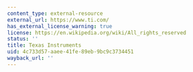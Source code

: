 ```yaml
---
content_type: external-resource
external_url: https://www.ti.com/
has_external_license_warning: true
license: https://en.wikipedia.org/wiki/All_rights_reserved
status: ''
title: Texas Instruments
uid: 4c733d57-aaee-41fe-89eb-9bc9c3734451
wayback_url: ''
---
```

